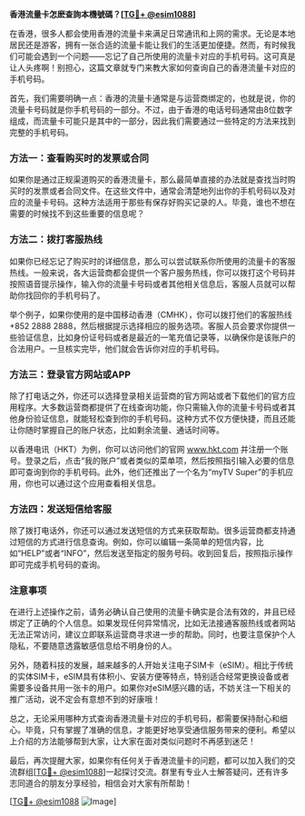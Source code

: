 **香港流量卡怎麽查詢本機號碼？[[TG💪+ @esim1088](https://t.me/s/esim1088)]**

在香港，很多人都会使用香港的流量卡来满足日常通讯和上网的需求。无论是本地居民还是游客，拥有一张合适的流量卡能让我们的生活更加便捷。然而，有时候我们可能会遇到一个问题——忘记了自己所使用的流量卡对应的手机号码。这可真是让人头疼啊！别担心，这篇文章就专门来教大家如何查询自己的香港流量卡对应的手机号码。

首先，我们需要明确一点：香港的流量卡通常是与运营商绑定的，也就是说，你的流量卡号码就是你手机号码的一部分。不过，由于香港的电话号码通常由8位数字组成，而流量卡可能只是其中的一部分，因此我们需要通过一些特定的方法来找到完整的手机号码。

### 方法一：查看购买时的发票或合同

如果你是通过正规渠道购买的香港流量卡，那么最简单直接的办法就是查找当时购买时的发票或者合同文件。在这些文件中，通常会清楚地列出你的手机号码以及对应的流量卡号码。这种方法适用于那些有保存好购买记录的人。毕竟，谁也不想在需要的时候找不到这些重要的信息呢？

### 方法二：拨打客服热线

如果你已经忘记了购买时的详细信息，那么可以尝试联系你所使用的流量卡的客服热线。一般来说，各大运营商都会提供一个客户服务热线，你可以拨打这个号码并按照语音提示操作，输入你的流量卡号码或者其他相关信息后，客服人员就可以帮助你找回你的手机号码了。

举个例子，如果你使用的是中国移动香港（CMHK），你可以拨打他们的客服热线 +852 2888 2888，然后根据提示选择相应的服务选项。客服人员会要求你提供一些验证信息，比如身份证号码或者是最近的一笔充值记录等，以确保你是该账户的合法用户。一旦核实完毕，他们就会告诉你对应的手机号码。

### 方法三：登录官方网站或APP

除了打电话之外，你还可以选择登录相关运营商的官方网站或者下载他们的官方应用程序。大多数运营商都提供了在线查询功能，你只需输入你的流量卡号码或者其他身份验证信息，就能轻松查到你的手机号码。这种方式不仅方便快捷，而且还能让你随时掌握自己的账户状态，比如剩余流量、通话时间等。

以香港电讯（HKT）为例，你可以访问他们的官网 www.hkt.com 并注册一个账号。登录之后，点击“我的账户”或者类似的菜单项，然后按照指引输入必要的信息即可查询到你的手机号码。此外，他们还推出了一个名为“myTV Super”的手机应用，你也可以通过这个应用查看相关信息。

### 方法四：发送短信给客服

除了拨打电话外，你还可以通过发送短信的方式来获取帮助。很多运营商都支持通过短信的方式进行信息查询。例如，你可以编辑一条简单的短信内容，比如“HELP”或者“INFO”，然后发送至指定的服务号码。收到回复后，按照指示操作即可完成手机号码的查询。

### 注意事项

在进行上述操作之前，请务必确认自己使用的流量卡确实是合法有效的，并且已经绑定了正确的个人信息。如果发现任何异常情况，比如无法接通客服热线或者网站无法正常访问，建议立即联系运营商寻求进一步的帮助。同时，也要注意保护个人隐私，不要随意透露敏感信息给不明身份的人。

另外，随着科技的发展，越来越多的人开始关注电子SIM卡（eSIM）。相比于传统的实体SIM卡，eSIM具有体积小、安装方便等特点，特别适合经常更换设备或者需要多设备共用一张卡的用户。如果你对eSIM感兴趣的话，不妨关注一下相关的推广活动，说不定会有意想不到的好康哦！

总之，无论采用哪种方式查询香港流量卡对应的手机号码，都需要保持耐心和细心。毕竟，只有掌握了准确的信息，才能更好地享受通信服务带来的便利。希望以上介绍的方法能够帮到大家，让大家在面对类似问题时不再感到迷茫！

最后，再次提醒大家，如果你有任何关于香港流量卡的问题，都可以加入我们的交流群组[[TG💪+ @esim1088](https://t.me/s/esim1088)]一起探讨交流。群里有专业人士解答疑问，还有许多志同道合的朋友分享经验，相信会对大家有所帮助！

[[TG💪+ @esim1088](https://t.me/s/esim1088) ![Image](https://i.postimg.cc/4NQfJmqS/Snipaste-2025-05-13-00-14-12.png)]